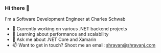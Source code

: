 ### Hi there 👋

I'm a Software Development Engineer at Charles Schwab

- 🔭 Currently working on various .NET backend projects
- 🌱 Learning about performance and scalability
- 💬 Ask me about .NET Core and Xamarin
- 📫 Want to get in touch? Shoot me an email: shravan@shravanj.com
